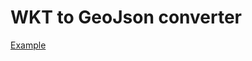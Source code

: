 # WKT to GeoJson converter

<a href='https://code.vincentcos.tel/wkt/#MULTIPOLYGON (((-93.515625 50.5134265263396,-90.703125 25.1651733686639,-80.5078125 27.6835280837878,-80.5078125 37.9961626797281,-70.6640625 37.4399740522706,-70.6640625 28.9216312824213,-60.8203125 28.9216312824213,-61.171875 56.9449741808516,-72.421875 55.5783446721821,-72.421875 45.5832897560063,-81.2109375 45.5832897560063,-81.5625 57.3265212252171,-95.2734375 56.3652501368561,-93.515625 50.5134265263396)),((-50.2734375 55.7765730186677,-52.03125 30.1451271833761,-40.4296875 29.8406438998344,-40.4296875 55.3791104480105,-50.2734375 55.7765730186677)),((-29.53125 56.7527228720574,-24.609375 38.272688535981,-19.3359375 38.272688535981,-14.4140625 55.9737982050766,-29.53125 56.7527228720574)),((-26.3671875 34.5970415161442,-25.6640625 28.6134594240044,-17.2265625 28.6134594240044,-16.875 34.307143856288,-26.3671875 34.5970415161442)))'>Example</a>